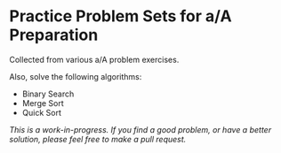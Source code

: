 # Practice Problem Sets for a/A Preparation

Collected from various a/A problem exercises.

Also, solve the following algorithms:
- Binary Search
- Merge Sort
- Quick Sort

*This is a work-in-progress. If you find a good problem, or have a better solution, please feel free to make a pull request.*
